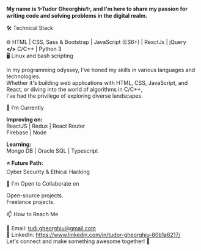 **My name is ✨Tudor Gheorghiu✨, and I'm here to share my passion for writing code and solving problems in the digital realm.**

🛠️ Technical Stack

🌐 HTML | CSS, Sass & Bootstrap | JavaScript (ES6+) | ReactJs | jQuery <br>
**</>** C/C++ | Python 3 <br>
🖥️ Linux and bash scripting <br>

In my programming odyssey, I've honed my skills in various languages and technologies. <br>
Whether it's building web applications with HTML, CSS, JavaScript, and React, or diving into the world of algorithms in C/C++, <br>
I've had the privilege of exploring diverse landscapes. 

🌱 I’m Currently 

**Improving on:** <br>
ReactJS | Redux | React Router <br>
Firebase | Node <br>

**Learning:** <br>
Mongo DB | Oracle SQL | Typescript <br>

**⭐ Future Path:** <br>
Cyber Security & Ethical Hacking <br>

🤝 I'm Open to Collaborate on <br>

Open-source projects. <br>
Freelance projects. <br>

📫 How to Reach Me <br>

📧 Email: tudi.gheorghiu@gmail.com <br>
💼 LinkedIn: https://www.linkedin.com/in/tudor-gheorghiu-80b1a6217/ <br>
Let's connect and make something awesome together! 🚀

<!--
**TudorG03/TudorG03** is a ✨ _special_ ✨ repository because its `README.md` (this file) appears on your GitHub profile.

Here are some ideas to get you started:

- 🔭 I’m currently working on ...
- 🌱 I’m currently learning ...
- 👯 I’m looking to collaborate on ...
- 🤔 I’m looking for help with ...
- 💬 Ask me about ...
- 📫 How to reach me: ...
- 😄 Pronouns: ...
- ⚡ Fun fact: ...
-->
